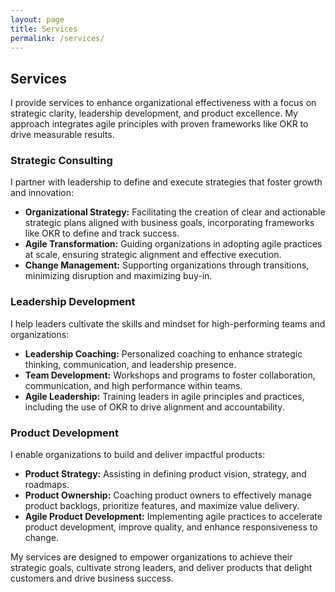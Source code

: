 ```yaml
---
layout: page
title: Services
permalink: /services/
---
```

## Services

I provide services to enhance organizational effectiveness with a focus on strategic clarity, leadership development, and product excellence. My approach integrates agile principles with proven frameworks like OKR to drive measurable results.

### Strategic Consulting

I partner with leadership to define and execute strategies that foster growth and innovation:

* **Organizational Strategy:** Facilitating the creation of clear and actionable strategic plans aligned with business goals, incorporating frameworks like OKR to define and track success.
* **Agile Transformation:** Guiding organizations in adopting agile practices at scale, ensuring strategic alignment and effective execution.
* **Change Management:** Supporting organizations through transitions, minimizing disruption and maximizing buy-in.

### Leadership Development

I help leaders cultivate the skills and mindset for high-performing teams and organizations:

* **Leadership Coaching:** Personalized coaching to enhance strategic thinking, communication, and leadership presence.
* **Team Development:** Workshops and programs to foster collaboration, communication, and high performance within teams.
* **Agile Leadership:** Training leaders in agile principles and practices, including the use of OKR to drive alignment and accountability.

### Product Development

I enable organizations to build and deliver impactful products:

* **Product Strategy:** Assisting in defining product vision, strategy, and roadmaps.
* **Product Ownership:** Coaching product owners to effectively manage product backlogs, prioritize features, and maximize value delivery.
* **Agile Product Development:** Implementing agile practices to accelerate product development, improve quality, and enhance responsiveness to change.

My services are designed to empower organizations to achieve their strategic goals, cultivate strong leaders, and deliver products that delight customers and drive business success.
